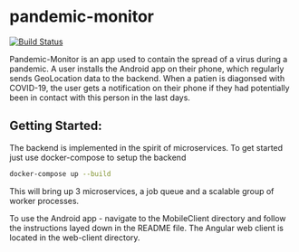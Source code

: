# pandemic-monitor
[![Build Status](https://travis-ci.org/pwegrzyn/pandemic-monitor.svg?branch=master)](https://travis-ci.org/pwegrzyn/pandemic-monitor)

Pandemic-Monitor is an app used to contain the spread of a virus during a pandemic.
A user installs the Android app on their phone, which regularly sends GeoLocation data to the
backend. When a patien is diagonsed with COVID-19, the user gets a notification on their phone
if they had potentially been in contact with this person in the last days.

## Getting Started:
The backend is implemented in the spirit of microservices. To get started just use docker-compose to setup the backend

```bash
docker-compose up --build
```

This will bring up 3 microservices, a job queue and a scalable group of worker processes.

To use the Android app - navigate to the MobileClient directory and follow the instructions
layed down in the README file. The Angular web client is located in the web-client directory.
